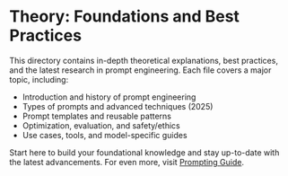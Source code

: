 # Theory: Foundations and Best Practices

This directory contains in-depth theoretical explanations, best practices, and the latest research in prompt engineering. Each file covers a major topic, including:

- Introduction and history of prompt engineering
- Types of prompts and advanced techniques (2025)
- Prompt templates and reusable patterns
- Optimization, evaluation, and safety/ethics
- Use cases, tools, and model-specific guides

Start here to build your foundational knowledge and stay up-to-date with the latest advancements. For even more, visit [Prompting Guide](https://www.promptingguide.ai/).
